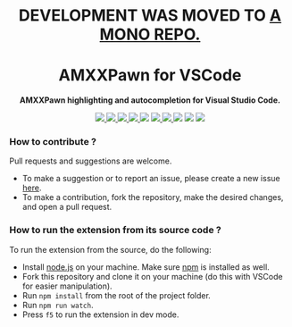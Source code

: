 <div align="center">
  <h1>DEVELOPMENT WAS MOVED TO <a href="https://github.com/Sarrus1/sourcepawn-vscode/">A MONO REPO.</a></h1>
</div>

<div align="center">
  <h1>AMXXPawn for VSCode</h1>
  <p>
    <strong>AMXXPawn highlighting and autocompletion for Visual Studio Code.
    </strong>
  </p>
  <p style="margin-bottom: 0.5ex;">
    <a href="https://github.com/Sarrus1/amxxpawn-vscode/releases/">
      <img
        src="https://img.shields.io/visual-studio-marketplace/v/Sarrus.amxxpawn-vscode?include_prereleases"
        />
    </a>
    <a href="https://github.com/Sarrus1/amxxpawn-vscode/releases/latest">
      <img
        src="https://img.shields.io/visual-studio-marketplace/i/Sarrus.amxxpawn-vscode"
        />
    </a>
    <a href="https://github.com/Sarrus1/amxxpawn-vscode/releases/latest">
      <img
        src="https://img.shields.io/visual-studio-marketplace/d/Sarrus.amxxpawn-vscode"
        />
    </a>
    <a href="https://marketplace.visualstudio.com/items?itemName=Sarrus.amxxpawn-vscode&ssr=false#review-details">
      <img
        src="https://img.shields.io/visual-studio-marketplace/r/Sarrus.amxxpawn-vscode"
        />
    </a>
    <img
      src="https://img.shields.io/github/last-commit/Sarrus1/amxxpawn-vscode"
      />
    <a href="https://github.com/Sarrus1/amxxpawn-vscode/issues">
      <img
        src="https://img.shields.io/github/issues/Sarrus1/amxxpawn-vscode"
        />
    </a>
    <a href="https://github.com/Sarrus1/amxxpawn-vscode/issues?q=is%3Aissue+is%3Aclosed">
      <img
        src="https://img.shields.io/github/issues-closed/Sarrus1/amxxpawn-vscode"
        />
    </a>
    <img
      src="https://www.codefactor.io/repository/github/Sarrus1/amxxpawn-vscode/badge"
      />
    <img
      src="https://img.shields.io/github/actions/workflow/status/Sarrus1/amxxpawn-vscode/release.yml?branch=master"
      />
    <a href="https://codecov.io/gh/Sarrus1/amxxpawn-vscode">
      <img
        src="https://codecov.io/gh/Sarrus1/amxxpawn-vscode/branch/master/graph/badge.svg"
        />
    </a>
  </p>
</div>

### How to contribute ?

Pull requests and suggestions are welcome.

- To make a suggestion or to report an issue, please create a new issue [here](https://github.com/Sarrus1/amxxpawn-vscode/issues).
- To make a contribution, fork the repository, make the desired changes, and open a pull request.

### How to run the extension from its source code ?

To run the extension from the source, do the following:

- Install [node.js](https://nodejs.org) on your machine. Make sure [npm](https://docs.npmjs.com/downloading-and-installing-node-js-and-npm/) is installed as well.
- Fork this repository and clone it on your machine (do this with VSCode for easier manipulation).
- Run `npm install` from the root of the project folder.
- Run `npm run watch`.
- Press `f5` to run the extension in dev mode.
